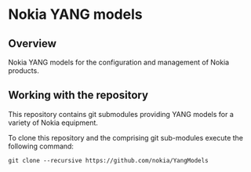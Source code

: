 # Nokia YANG models

## Overview

Nokia YANG models for the configuration and management of Nokia products.

## Working with the repository

This repository contains git submodules providing YANG models for a variety of Nokia equipment.

To clone this repository and the comprising git sub-modules execute the following command:

```
git clone --recursive https://github.com/nokia/YangModels
```
